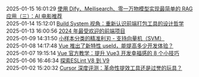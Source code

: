 2025-01-15 16:01:29 [使用 Dify、Meilisearch、零一万物模型实现最简单的 RAG 应用（三）：AI 电影推荐](http://mp.weixin.qq.com/s?__biz=Mzg4MTYwMzY1Mw==&mid=2247514191&idx=1&sn=f24aae3a184f054bb4ff82069fce88f6&chksm=cf619d65f8161473e3b743256b593b824f9e3859fcedce31bba1d892e12fbe5bddb23b88216b#rd)  
2025-01-14 15:12:01 [Build System 视角：重新认识前端打包工具的设计哲学](http://mp.weixin.qq.com/s?__biz=Mzg4MTYwMzY1Mw==&mid=2247514139&idx=1&sn=82c893996dae9f88d6f141ce142ca24d&chksm=cf619d31f816142776dc78d3a31b7a715bc4eec0ccb1ff7e359f4d2e4bdffb040fc51887902d#rd)  
2025-01-13 16:00:56 [2024 年最受欢迎的前端项目](http://mp.weixin.qq.com/s?__biz=Mzg4MTYwMzY1Mw==&mid=2247514131&idx=1&sn=cc038cdd2faab9e0fe5e73c355f0b49e&chksm=cf619d39f816142f63d9d5f3bf2c80811f165a8d341046f742d1614d0f9c4e538ad1ebd2cc60#rd)  
2025-01-09 14:31:50 [小样本分类的精准利刃 - 支持向量机（SVM）](http://mp.weixin.qq.com/s?__biz=Mzg4MTYwMzY1Mw==&mid=2247514102&idx=1&sn=be311104041ec85a62c23242dd766b0a&chksm=cf6192dcf8161bca152fad18f7cb8a8130b263363ef2ec0cdcd75988d947d48d4c30e2a88d0d#rd)  
2025-01-08 14:17:48 [Vue 推出了新特性 useId，能提高多少开发体验？](http://mp.weixin.qq.com/s?__biz=Mzg4MTYwMzY1Mw==&mid=2247514086&idx=1&sn=58e9497f7140f7e4e3396e1770b70b33&chksm=cf6192ccf8161bda7155ec65c3bef40522a8738a6eb24d6827f3bd423c96d8c36bfcf40c592e#rd)  
2025-01-07 19:15:14 [Vue 官方教学：提升 Vue3 开发幸福感的 8 个小技巧](http://mp.weixin.qq.com/s?__biz=Mzg4MTYwMzY1Mw==&mid=2247514081&idx=1&sn=6fe6bbb589e79c75902839a6fb521cc0&chksm=cf6192cbf8161bdd5e4f942912f93a98dc793aadb58a932edfaef9eb666e39239c50b8dd6d17#rd)  
2025-01-06 16:46:34 [探索ESLint V8 到 V9](http://mp.weixin.qq.com/s?__biz=Mzg4MTYwMzY1Mw==&mid=2247514073&idx=1&sn=459432d38cde988d83301292667fd9d3&chksm=cf6192f3f8161be5ace3ec6a2b6a53ceeeb0c5216eba09ce4cca04831c7cc338f8f2017696ae#rd)  
2025-01-02 15:20:32 [Cursor 深度评测：革命性提效工具还是过誉的玩具？](http://mp.weixin.qq.com/s?__biz=Mzg4MTYwMzY1Mw==&mid=2247514062&idx=1&sn=5a4597a4f8d1eeb749f74224d6ad502c&chksm=cf6192e4f8161bf283459186b3a9b7b8a18211dc3d85c0d760c3d2f916b3fc09c5910e25ab63#rd)  
